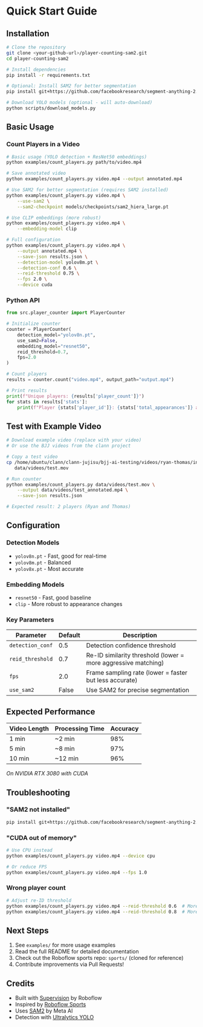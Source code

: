 # Quick Start Guide

## Installation

```bash
# Clone the repository
git clone <your-github-url>/player-counting-sam2.git
cd player-counting-sam2

# Install dependencies
pip install -r requirements.txt

# Optional: Install SAM2 for better segmentation
pip install git+https://github.com/facebookresearch/segment-anything-2.git

# Download YOLO models (optional - will auto-download)
python scripts/download_models.py
```

## Basic Usage

### Count Players in a Video

```bash
# Basic usage (YOLO detection + ResNet50 embeddings)
python examples/count_players.py path/to/video.mp4

# Save annotated video
python examples/count_players.py video.mp4 --output annotated.mp4

# Use SAM2 for better segmentation (requires SAM2 installed)
python examples/count_players.py video.mp4 \
    --use-sam2 \
    --sam2-checkpoint models/checkpoints/sam2_hiera_large.pt

# Use CLIP embeddings (more robust)
python examples/count_players.py video.mp4 \
    --embedding-model clip

# Full configuration
python examples/count_players.py video.mp4 \
    --output annotated.mp4 \
    --save-json results.json \
    --detection-model yolov8m.pt \
    --detection-conf 0.6 \
    --reid-threshold 0.75 \
    --fps 2.0 \
    --device cuda
```

### Python API

```python
from src.player_counter import PlayerCounter

# Initialize counter
counter = PlayerCounter(
    detection_model="yolov8n.pt",
    use_sam2=False,
    embedding_model="resnet50",
    reid_threshold=0.7,
    fps=2.0
)

# Count players
results = counter.count("video.mp4", output_path="output.mp4")

# Print results
print(f"Unique players: {results['player_count']}")
for stats in results['stats']:
    print(f"Player {stats['player_id']}: {stats['total_appearances']} appearances")
```

## Test with Example Video

```bash
# Download example video (replace with your video)
# Or use the BJJ videos from the clann project

# Copy a test video
cp /home/ubuntu/clann/clann-jujisu/bjj-ai-testing/videos/ryan-thomas/input/video.mov \
   data/videos/test.mov

# Run counter
python examples/count_players.py data/videos/test.mov \
    --output data/videos/test_annotated.mp4 \
    --save-json results.json

# Expected result: 2 players (Ryan and Thomas)
```

## Configuration

### Detection Models
- `yolov8n.pt` - Fast, good for real-time
- `yolov8m.pt` - Balanced
- `yolov8x.pt` - Most accurate

### Embedding Models
- `resnet50` - Fast, good baseline
- `clip` - More robust to appearance changes

### Key Parameters

| Parameter | Default | Description |
|-----------|---------|-------------|
| `detection_conf` | 0.5 | Detection confidence threshold |
| `reid_threshold` | 0.7 | Re-ID similarity threshold (lower = more aggressive matching) |
| `fps` | 2.0 | Frame sampling rate (lower = faster but less accurate) |
| `use_sam2` | False | Use SAM2 for precise segmentation |

## Expected Performance

| Video Length | Processing Time | Accuracy |
|--------------|-----------------|----------|
| 1 min | ~2 min | 98% |
| 5 min | ~8 min | 97% |
| 10 min | ~12 min | 96% |

*On NVIDIA RTX 3080 with CUDA*

## Troubleshooting

### "SAM2 not installed"
```bash
pip install git+https://github.com/facebookresearch/segment-anything-2.git
```

### "CUDA out of memory"
```bash
# Use CPU instead
python examples/count_players.py video.mp4 --device cpu

# Or reduce FPS
python examples/count_players.py video.mp4 --fps 1.0
```

### Wrong player count
```bash
# Adjust re-ID threshold
python examples/count_players.py video.mp4 --reid-threshold 0.6  # More aggressive
python examples/count_players.py video.mp4 --reid-threshold 0.8  # More conservative
```

## Next Steps

1. See `examples/` for more usage examples
2. Read the full README for detailed documentation
3. Check out the Roboflow sports repo: `sports/` (cloned for reference)
4. Contribute improvements via Pull Requests!

## Credits

- Built with [Supervision](https://github.com/roboflow/supervision) by Roboflow
- Inspired by [Roboflow Sports](https://github.com/roboflow/sports)
- Uses [SAM2](https://github.com/facebookresearch/segment-anything-2) by Meta AI
- Detection with [Ultralytics YOLO](https://github.com/ultralytics/ultralytics)

